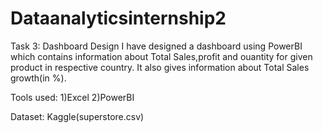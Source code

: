 # Dataanalyticsinternship2
Task 3: Dashboard Design
I have designed a dashboard using PowerBI which contains information about Total Sales,profit and ouantity for given product in respective country.
It also gives information about Total Sales growth(in %).

Tools used:
1)Excel
2)PowerBI

Dataset:
Kaggle(superstore.csv)

